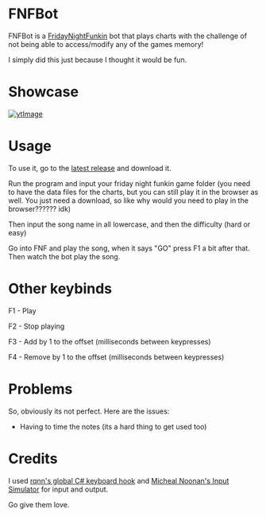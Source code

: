 # FNFBot
FNFBot is a [FridayNightFunkin](https://ninja-muffin24.itch.io/funkin) bot that plays charts with the challenge of not being able to access/modify any of the games memory!

I simply did this just because I thought it would be fun.

# Showcase
[![ytImage](https://img.youtube.com/vi/yFKJskWfiG8/0.jpg)](https://www.youtube.com/watch?v=yFKJskWfiG8)

# Usage
To use it, go to the [latest release](https://github.com/KadeDev/FNFBot/releases/latest) and download it.

Run the program and input your friday night funkin game folder (you need to have the data files for the charts, but you can still play it in the browser as well. You just need a download, so like why would you need to play in the browser?????? idk)

Then input the song name in all lowercase, and then the difficulty (hard or easy)

Go into FNF and play the song, when it says "GO" press F1 a bit after that.
Then watch the bot play the song.

# Other keybinds
F1 - Play

F2 - Stop playing

F3 - Add by 1 to the offset (milliseconds between keypresses)

F4 - Remove by 1 to the offset (milliseconds between keypresses)

# Problems
So, obviously its not perfect.
Here are the issues:

- Having to time the notes (its a hard thing to get used too)

# Credits
I used [rqnn's global C# keyboard hook](https://stackoverflow.com/a/46014022) and [Micheal Noonan's Input Simulator](https://github.com/michaelnoonan/inputsimulator) for input and output.

Go give them love.
